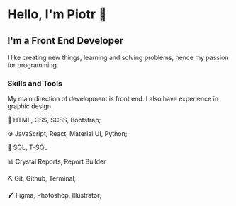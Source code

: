 # Hello, I'm Piotr 👋
## I'm a Front End Developer

I like creating new things, learning and solving problems, hence my passion for programming.

### Skills and Tools

My main direction of development is front end. I also have experience in graphic design.

:straight_ruler: HTML, CSS, SCSS, Bootstrap;

:gear: JavaScript, React, Material UI, Python; 

📅 SQL, T-SQL

📊 Crystal Reports, Report Builder

:pick: Git, Github, Terminal;

:paintbrush: Figma, Photoshop, Illustrator;
